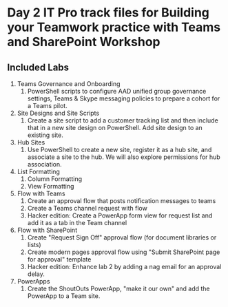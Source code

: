 # Day 2 IT Pro track files for Building your Teamwork practice with Teams and SharePoint Workshop

## Included Labs

1. Teams Governance and Onboarding
    1. PowerShell scripts to configure AAD unified group governance settings, Teams & Skype messaging policies to prepare a cohort for a Teams pilot. 
1. Site Designs and Site Scripts
    1. Create a site script to add a customer tracking list and then include that in a new site design on PowerShell. Add site design to an existing site.
1. Hub Sites
    1. Use PowerShell to create a new site, register it as a hub site, and associate a site to the hub. We will also explore permissions for hub association.
1. List Formatting
    1. Column Formatting
    1. View Formatting
1. Flow with Teams
    1. Create an approval flow that posts notification messages to teams
    1. Create a Teams channel request with flow
    1. Hacker edition: Create a PowerApp form view for request list and add it as a tab in the Team channel
1. Flow with SharePoint
    1. Create "Request Sign Off" approval flow (for document libraries or lists)
    1. Create modern pages approval flow using "Submit SharePoint page for approval" template
    1.  Hacker edition: Enhance lab 2 by adding a nag email for an approval delay.
1. PowerApps
    1. Create the ShoutOuts PowerApp, "make it our own" and add the PowerApp to a Team site.
